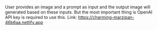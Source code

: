User provides an image and a prompt as input and the output image will generated based on these inputs. But the most important thing is OpenAI API key is required to use this. Link: https://charming-marzipan-46b6aa.netlify.app
